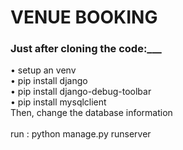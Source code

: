# VENUE BOOKING<br>
### Just after cloning the code:___
• setup an venv <br>
• pip install django<br>
• pip install django-debug-toolbar<br>
• pip install mysqlclient<br>
Then, change the database information<br><br>
run : python manage.py runserver 
